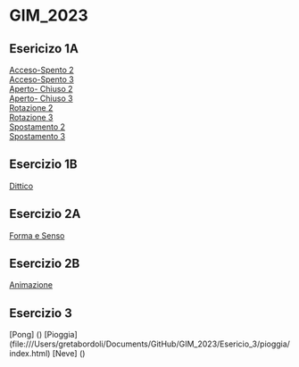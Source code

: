# GIM_2023

 ## Esericizo 1A   
[Acceso-Spento 2]()  
[Acceso-Spento 3]()  
[Aperto- Chiuso 2]()  
[Aperto- Chiuso 3]()  
[Rotazione 2]()  
[Rotazione 3]()  
[Spostamento 2]()  
[Spostamento 3]() 

## Esercizio 1B  
[Dittico]()  

## Esercizio 2A  
[Forma e Senso]()  

## Esercizio 2B  
[Animazione]()  

## Esercizio 3  
[Pong] ()
[Pioggia] (file:///Users/gretabordoli/Documents/GitHub/GIM_2023/Esericio_3/pioggia/index.html)
[Neve] ()



